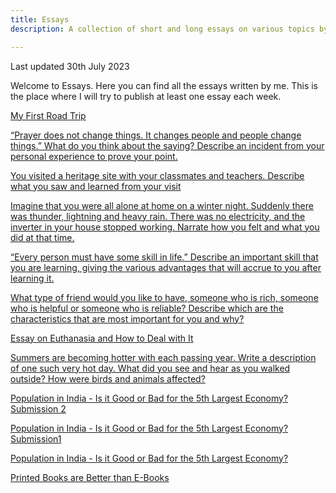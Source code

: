 ```yaml
---
title: Essays
description: A collection of short and long essays on various topics by Mayank Vikash.

---
```


Last updated 30th July 2023

Welcome to Essays. Here you can find all the essays written by me. This is the place where I will try to publish at least one essay each week.

[My First Road Trip](https://mayankvikash.in/essays/my-first-road-trip/)

[“Prayer does not change things. It changes people and people change things.” What do you think about the saying? Describe an incident from your personal experience to prove your point.](https://mayankvikash.in/essays/prayer-does-not-change-things-it-changes-people-and-people-change-things-what-do-you-think-about-the-saying-describe-an-incident-from-your-person/)

[You visited a heritage site with your classmates and teachers. Describe what you saw and learned from your visit](https://mayankvikash.in/essays/you-visited-a-heritage-site-with-your-classmates-and-teachers-describe-what-you-saw-and-learned-from-your-visit/)

[Imagine that you were all alone at home on a winter night. Suddenly there was thunder, lightning and heavy rain. There was no electricity, and the inverter in your house stopped working. Narrate how you felt and what you did at that time.
](https://mayankvikash.in/essays/imagine-that-you-were-all-alone-at-home-on-a-winter-night-suddenly-there-was-thunder-lightning-and-heavy-rain-there-was-no-electricity/)

[“Every person must have some skill in life.” Describe an important skill that you are learning, giving the various advantages that will accrue to you after learning it.](https://mayankvikash.in/essays/every-person-must-have-some-skill-in-life-describe-an-important-skill-that-you-are-learning-giving-the-various-advantages-that-will-accrue-to-you/)

[What type of friend would you like to have, someone who is rich, someone who is helpful or someone who is reliable? Describe which are the characteristics that are most important for you and why?
](https://mayankvikash.in/essays/what-type-of-friend-would-you-like-to-have-someone-who-is-rich-someone-who-is-helpful-or-someone-who-is-reliable-describe-which-are-the-characteris/)

[Essay on Euthanasia and How to Deal with It](https://mayankvikash.in/essays/Essay-on-Euthanasia-and-How-to-Deal-with-It)

[Summers are becoming hotter with each passing year. Write a description of one such very hot day. What did you see and hear as you walked outside? How were birds and animals affected?
](https://mayankvikash.in/essays/summers-are-becoming-hotter-with-each-passing-year-write-a-description-of-one-such-very-hot-day-what-did-you-see-and-hear-as-you-walked-outside/)

[Population in India - Is it Good or Bad for the 5th Largest Economy? Submission 2](https://mayankvikash.in/essays/Population-in-India-Is-it-Good-or-Bad-for-the-5th-Largest-Economy-submissioni-2/)

[Population in India - Is it Good or Bad for the 5th Largest Economy? Submission1](https://mayankvikash.in/essays/Population-in-India-Is-it-Good-or-Bad-for-the-5th-Largest-Economy-submissioni-1/)

[Population in India - Is it Good or Bad for the 5th Largest Economy?
](https://mayankvikash.in/essays/Population-in-India-Is-it-Good-or-Bad-for-the-5th-Largest-Economy/)

[Printed Books are Better than E-Books](https://mayankvikash.in/essays/Printed-Books-are-Better-than-E-Books/)
